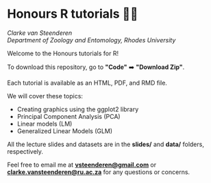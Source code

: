 # Honours R tutorials 👨‍🎓
*Clarke van Steenderen*    
*Department of Zoology and Entomology, Rhodes University*

Welcome to the Honours tutorials for R! 

To download this repository, go to **"Code"** ➡️ **"Download Zip"**.

Each tutorial is available as an HTML, PDF, and RMD file.

We will cover these topics:

* Creating graphics using the ggplot2 library 
* Principal Component Analysis (PCA)
* Linear models (LM)
* Generalized Linear Models (GLM)

All the lecture slides and datasets are in the **slides/** and **data/** folders, respectively.

Feel free to email me at **vsteenderen@gmail.com** or **clarke.vansteenderen@ru.ac.za** for any questions or concerns.

